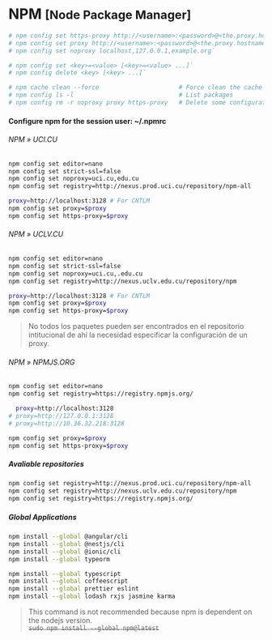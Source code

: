 
# NPM <small>[Node Package Manager]</small>

```bash
# npm config set https-proxy http://<username>:<password>@<the.proxy.hostname>:<port>
# npm config set proxy http://<username>:<password>@<the.proxy.hostname>:<port>
# npm config set noproxy localhost,127.0.0.1,example.org`
```

```bash
# npm config set <key>=<value> [<key>=<value> ...]`
# npm config delete <key> [<key> ...]`
```
```bash
# npm cache clean --force                      # Force clean the cache
# npm config ls -l                             # List packages
# npm config rm -r noproxy proxy https-proxy   # Delete some configurations
```


#### Configure npm for the session user: ~/.npmrc

###### NPM » UCI.CU
```bash
npm config set editor=nano
npm config set strict-ssl=false
npm config set noproxy=uci.cu,edu.cu
npm config set registry=http://nexus.prod.uci.cu/repository/npm-all

proxy=http://localhost:3128 # For CNTLM
npm config set proxy=$proxy
npm config set https-proxy=$proxy
```


###### NPM » UCLV.CU
```bash
npm config set editor=nano
npm config set strict-ssl=false
npm config set noproxy=uci.cu,.edu.cu
npm config set registry=http://nexus.uclv.edu.cu/repository/npm

proxy=http://localhost:3128 # For CNTLM
npm config set proxy=$proxy
npm config set https-proxy=$proxy
```
> No todos los paquetes pueden ser encontrados en el repositorio intitucional de ahí la necesidad especificar la configuración de un proxy.

###### NPM » NPMJS.ORG
```bash
npm config set editor=nano
npm config set registry=https://registry.npmjs.org/

  proxy=http://localhost:3128
# proxy=http://127.0.0.1:3128
# proxy=http://10.36.32.218:3128

npm config set proxy=$proxy
npm config set https-proxy=$proxy
```


##### Avaliable repositories
```bash
npm config set registry=http://nexus.prod.uci.cu/repository/npm-all
npm config set registry=http://nexus.uclv.edu.cu/repository/npm
npm config set registry=https://registry.npmjs.org/
```

##### Global Applications
```bash
npm install --global @angular/cli
npm install --global @nestjs/cli
npm install --global @ionic/cli
npm install --global typeorm
```
```bash
npm install --global typescript
npm install --global coffeescript
npm install --global prettier eslint
npm install --global lodash rxjs jasmine karma
```

> This command is not recommended because npm is dependent on the nodejs version.  
~~`sudo npm install --global npm@latest`~~
